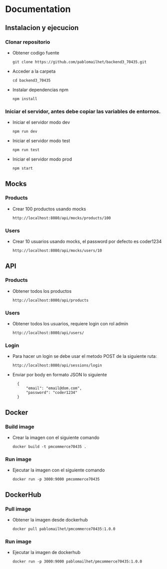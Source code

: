 # Documentation

## Instalacion y ejecucion

### Clonar repositorio

- Obtener codigo fuente
  ```
  git clone https://github.com/pablomailhet/backend3_70435.git
  ```

- Acceder a la carpeta
  ```
  cd backend3_70435
  ```

- Instalar dependencias npm
  ```
  npm install
  ```

### Iniciar el servidor, antes debe copiar las variables de entornos.

- Iniciar el servidor modo dev
  ```
  npm run dev
  ```
- Iniciar el servidor modo test
  ```
  npm run test
  ```
- Iniciar el servidor modo prod
  ```
  npm start
  ```

## Mocks

### Products

- Crear 100 productos usando mocks
  ```
  http://localhost:8080/api/mocks/products/100
  ```

### Users

- Crear 10 usuarios usando mocks, el password por defecto es coder1234
  ```
  http://localhost:8080/api/mocks/users/10
  ```

## API

### Products

- Obtener todos los productos
  ```
  http://localhost:8080/api/products
  ```

### Users

- Obtener todos los usuarios, requiere login con rol admin
  ```
  http://localhost:8080/api/users/
  ```

### Login

- Para hacer un login se debe usar el metodo POST de la siguiente ruta:
  ```
  http://localhost:8080/api/sessions/login
  ```
- Enviar por body en formato JSON lo siguiente
  ```
    {
    	"email": "email@dom.com",
    	"password": "coder1234"
    }
  ```

## Docker

### Build image

- Crear la imagen con el siguiente comando
  ```
  docker build -t pmcommerce70435 .
  ```

### Run image

- Ejecutar la imagen con el siguiente comando
  ```
  docker run -p 3000:9000 pmcommerce70435
  ```

## DockerHub

### Pull image

- Obtener la imagen desde dockerhub
  ```
  docker pull pablomailhet/pmcommerce70435:1.0.0
  ```
### Run image

- Ejecutar la imagen de dockerhub
  ```
  docker run -p 3000:9000 pablomailhet/pmcommerce70435:1.0.0
  ```